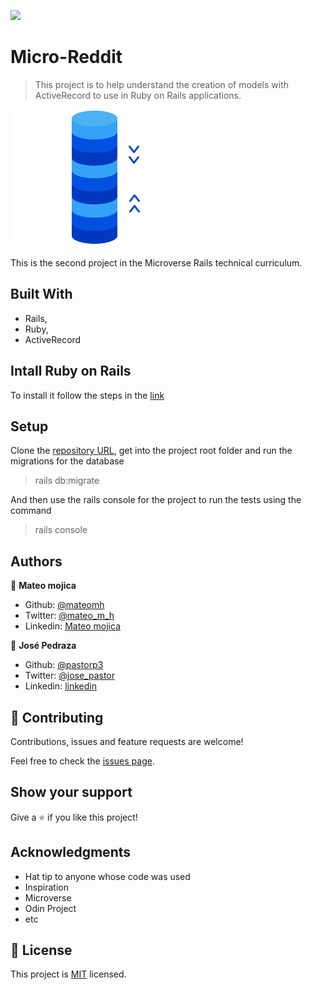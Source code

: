 ![](https://img.shields.io/badge/Microverse-blueviolet)

# Micro-Reddit

> This project is to help understand the creation of models with ActiveRecord to use in Ruby on Rails applications.

![GIF](./data_base.gif)

This is the second project in the Microverse Rails technical curriculum.

## Built With

- Rails,
- Ruby,
- ActiveRecord

## Intall Ruby on Rails
To install it follow the steps in the [link](https://guides.rubyonrails.org/getting_started.html)


## Setup

Clone the [repository URL](https://github.com/mateomh/micro-reddit.git), get into the project root folder and run the migrations for the database
> rails db:migrate

And then use the rails console for the project to run the tests using the command
> rails console


## Authors

👤 **Mateo mojica**

- Github: [@mateomh](https://github.com/mateomh)
- Twitter: [@mateo_m_h](https://twitter.com/mateo_m_h)
- Linkedin: [Mateo mojica](https://linkedin.com/mateo_mojica_hernandez)

👤 **José Pedraza**

- Github: [@pastorp3](https://github.com/pastorp3)
- Twitter: [@jose_pastor](https://twitter.com/jose_pastorp3 )
- Linkedin: [linkedin](https://www.linkedin.com/in/jos%C3%A9-pedraza-acevedo-ab700a1a9/)

## 🤝 Contributing

Contributions, issues and feature requests are welcome!

Feel free to check the [issues page](issues/).

## Show your support

Give a ⭐️ if you like this project!

## Acknowledgments

- Hat tip to anyone whose code was used
- Inspiration
- Microverse
- Odin Project
- etc

## 📝 License

This project is [MIT](https://opensource.org/licenses/MIT) licensed.
